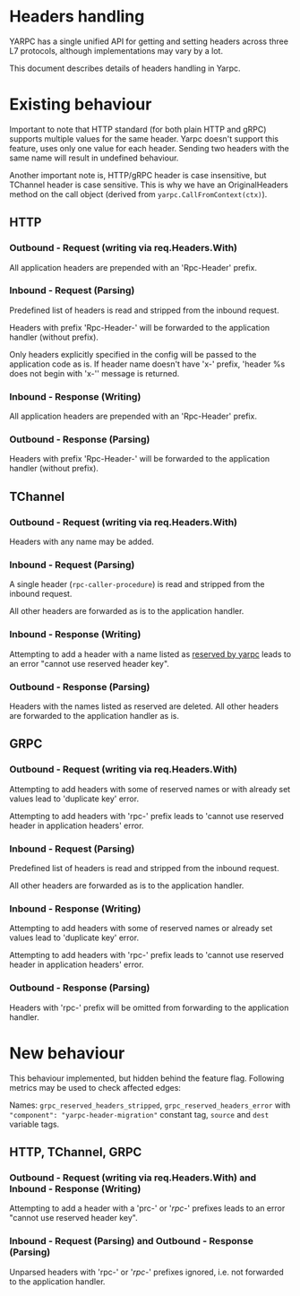 # Headers handling

YARPC has a single unified API for getting and setting headers across three L7 protocols, although implementations may vary by a lot.

This document describes details of headers handling in Yarpc.

# Existing behaviour

Important to note that HTTP standard (for both plain HTTP and gRPC) supports multiple values for the same header.
Yarpc doesn't support this feature, uses only one value for each header. Sending two headers with the same name will result in undefined behaviour.

Another important note is, HTTP/gRPC header is case insensitive, but TChannel header is case sensitive. This is why we have an OriginalHeaders method on the call object (derived from `yarpc.CallFromContext(ctx)`).

## HTTP

### Outbound - Request (writing via req.Headers.With)

All application headers are prepended with an 'Rpc-Header' prefix.

### Inbound - Request (Parsing)

Predefined list of headers is read and stripped from the inbound request.

Headers with prefix 'Rpc-Header-' will be forwarded to the application handler (without prefix).

Only headers explicitly specified in the config will be passed to the application code as is. If header name doesn't have 'x-' prefix, 'header %s does not begin with 'x-'' message is returned.

### Inbound - Response (Writing)

All application headers are prepended with an 'Rpc-Header' prefix.

### Outbound - Response (Parsing)

Headers with prefix 'Rpc-Header-' will be forwarded to the application handler (without prefix).

## TChannel

### Outbound - Request (writing via req.Headers.With)

Headers with any name may be added.

### Inbound - Request (Parsing)

A single header (`rpc-caller-procedure`) is read and stripped from the inbound request.

All other headers are forwarded as is to the application handler.

### Inbound - Response (Writing)

Attempting to add a header with a name listed as [reserved by yarpc](../transport/tchannel/header.go#L60) leads to an error "cannot use reserved header key".

### Outbound - Response (Parsing)

Headers with the names listed as reserved are deleted. All other headers are forwarded to the application handler as is.

## GRPC

### Outbound - Request (writing via req.Headers.With)

Attempting to add headers with some of reserved names or with already set values lead to 'duplicate key' error.

Attempting to add headers with 'rpc-' prefix leads to 'cannot use reserved header in application headers' error.

### Inbound - Request (Parsing)

Predefined list of headers is read and stripped from the inbound request.

All other headers are forwarded as is to the application handler.

### Inbound - Response (Writing)

Attempting to add headers with some of reserved names or already set values lead to 'duplicate key' error.

Attempting to add headers with 'rpc-' prefix leads to 'cannot use reserved header in application headers' error.

### Outbound - Response (Parsing)

Headers with 'rpc-' prefix will be omitted from forwarding to the application handler.

# New behaviour

This behaviour implemented, but hidden behind the feature flag. Following metrics may be used to check affected edges:

Names: `grpc_reserved_headers_stripped`, `grpc_reserved_headers_error` with `"component": "yarpc-header-migration"` constant tag,
`source` and `dest` variable tags.

## HTTP, TChannel, GRPC

### Outbound - Request (writing via req.Headers.With) and Inbound - Response (Writing)

Attempting to add a header with a 'prc-' or '$rpc$-' prefixes leads to an error "cannot use reserved header key".

### Inbound - Request (Parsing) and Outbound - Response (Parsing)

Unparsed headers with 'rpc-' or '$rpc$-' prefixes ignored, i.e. not forwarded to the application handler.
